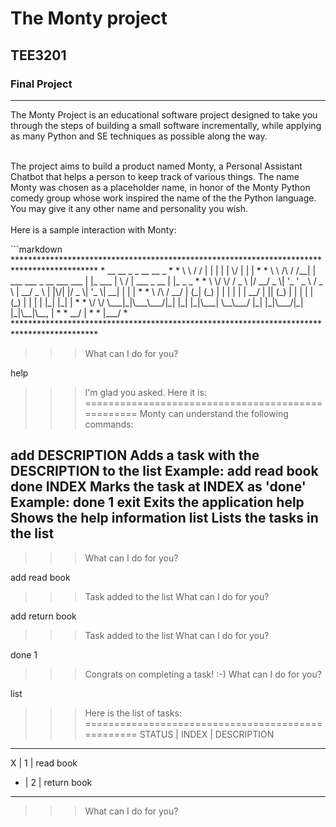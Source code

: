 # The Monty project
## TEE3201
### Final Project

***

<p>The Monty Project is an educational software project designed to take you through the steps of building a small software incrementally, while applying as many Python and SE techniques as possible along the way.</p>
<br>
The project aims to build a product named Monty, a Personal Assistant Chatbot that helps a person to keep track of various things. The name Monty was chosen as a placeholder name, in honor of the Monty Python comedy group whose work inspired the name of the the Python language. You may give it any other name and personality you wish.<br>
<br>
Here is a sample interaction with Monty:</p>
```markdown
*******************************************************************************************
*  __          __  _                            _          __  __             _           *
*  \ \        / / | |                          | |        |  \/  |           | |          *
*   \ \  /\  / /__| | ___ ___  _ __ ___   ___  | |_ ___   | \  / | ___  _ __ | |_ _   _   *
*    \ \/  \/ / _ \ |/ __/ _ \| '_ ' _ \ / _ \ | __/ _ \  | |\/| |/ _ \| '_ \| __| | | |  *
*     \  /\  /  __/ | (_| (_) | | | | | |  __/ | || (_) | | |  | | (_) | | | | |_| |_| |  *
*      \/  \/ \___|_|\___\___/|_| |_| |_|\___|  \__\___/  |_|  |_|\___/|_| |_|\__|\__, |  *
*                                                                                  __/ |  *
*                                                                                 |___/   *
*******************************************************************************************

>>> What can I do for you?

help
>>> I'm glad you asked. Here it is:
==================================================
Monty can understand the following commands:

add DESCRIPTION
Adds a task with the DESCRIPTION to the list
Example: add read book
done INDEX
Marks the task at INDEX as 'done'
Example: done 1
exit
Exits the application
help
Shows the help information
list
Lists the tasks in the list
--------------------------------------------------

>>> What can I do for you?

add read book
>>> Task added to the list
>>> What can I do for you?

add return book
>>> Task added to the list
>>> What can I do for you?

done 1
>>> Congrats on completing a task! :-)
>>> What can I do for you?

list
>>> Here is the list of tasks:
==================================================
STATUS | INDEX | DESCRIPTION                
--------------------------------------------------
X    |   1   | read book
-    |   2   | return book
--------------------------------------------------
>>> What can I do for you?
```
